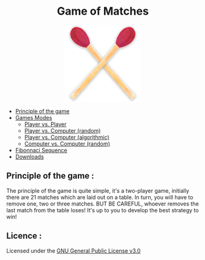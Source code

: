 <h1 align="center">Game of Matches</h1>
<p align="center">
  <img width="200" src="img\LOGO_v1.png" alt="Game of Matches logo">
</p>

- [Principle of the game](https://github.com/4strium/Game-of-Matches#principle-of-the-game)
- [Games Modes](https://github.com/4strium/Game-of-Matches#)
    - [Player vs. Player](https://github.com/4strium/Game-of-Matches#)
    - [Player vs. Computer (random)](https://github.com/4strium/Game-of-Matches#)
    - [Player vs. Computer (algorithmic)](https://github.com/4strium/Game-of-Matches#)
    - [Computer vs. Computer (random)](https://github.com/4strium/Game-of-Matches#)
- [Fibonnaci Sequence](https://github.com/4strium/Game-of-Matches#)
- [Downloads](https://github.com/4strium/Game-of-Matches#)

## Principle of the game :
The principle of the game is quite simple, it's a two-player game, initially there are 21 matches which are laid out on a table.
In turn, you will have to remove one, two or three matches.
BUT BE CAREFUL, whoever removes the last match from the table loses!
It's up to you to develop the best strategy to win!

## Licence :
Licensed under the [GNU General Public License v3.0](https://github.com/4strium/Game-of-Matches/blob/main/LICENSE)
